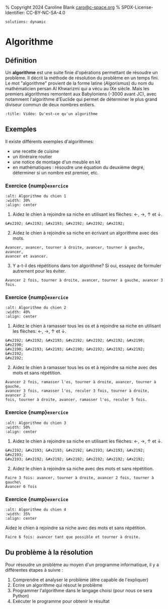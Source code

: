 % Copyright 2024 Caroline Blank <caro@c-space.org>
% SPDX-License-Identifier: CC-BY-NC-SA-4.0

```{metadata}
solutions: dynamic
```

# Algorithme

## Définition

Un **algorithme** est une suite finie d'opérations permettant de résoudre un
problème. Il décrit la méthode de résolution du problème en un temps fini.
Le mot "algorithme" provient de la forme latine (*Algorismus*) du nom du
mathématicien persan Al Khwarizmi qui a vécu au IXe siècle. Mais les premiers
algorithmes remontent aux Babyloniens (-3000 avant JC), avec notamment
l'algorithme d'Euclide qui permet de déterminer le plus grand diviseur commun de
deux nombres entiers.

```{youtube} iQpsPVVppZM
:title: Vidéo: Qu'est-ce qu'un algorithme
```

## Exemples

Il existe différents exemples d'algorithmes:
- une recette de cuisine
- un itinéraire routier
- une notice de montage d'un meuble en kit
- en mathématiques : résoudre une équation du deuxième degré, déterminer si
  un nombre est premier, etc.

### Exercice {nump}`exercice`

```{image} images/algo-chien-1.png
:alt: Algorithme du chien 1
:width: 30%
:align: center
```

1. Aidez le chien à rejoindre sa niche en utilisant les flèches: &#x2190;,
&#x2192;,  &#x2191; et &#x2193;.

  ```{solution}
  &#x2192; &#x2192; &#x2193; &#x2192; &#x2192; &#x2192;
  ```

2. Aidez le chien à rejoindre sa niche en écrivant un algorithme avec des mots.

  ```{solution}
  Avancer, avancer, tourner à droite, avancer, tourner à gauche, avancer,
  avancer et avancer.
  ```

3. Y a-t-il des répétitions dans ton algorithme? Si oui, essayez de formuler
autrement pour les éviter.

  ```{solution}
  Avancer 2 fois, tourner à droite, avancer, tourner à gauche, avancer 3 fois.
  ```

### Exercice {nump}`exercice`

```{image} images/algo-chien-2.png
:alt: Algorithme du chien 2
:width: 40%
:align: center
```

1. Aidez le chien à ramasser tous les os et à rejoindre sa niche en utilisant
les flèches: &#x2190;, &#x2192;,  &#x2191; et &#x2193;.

  ```{solution}
  &#x2192; &#x2192; &#x2193; &#x2192; &#x2192; &#x2192; &#x2190; &#x2190;
  &#x2190; &#x2193; &#x2193; &#x2190; &#x2192; &#x2192; &#x2192; &#x2192;
  &#x2192;
  ```


2. Aidez le chien à ramasser tous les os et à rejoindre sa niche avec des mots
et sans répétition.

  ```{solution}
  Avancer 2 fois, ramasser l'os, tourner à droite, avancer, tourner à gauche,
  avancer 3 fois, ramasser l'os, reculer 3 fois, tourner à droite, avancer 2
  fois, tourner à droite, avancer, ramasser l'os, reculer 5 fois.
  ```

### Exercice {nump}`exercice`

```{image} images/algo-chien-3.png
:alt: Algorithme du chien 3
:width: 50%
:align: center
```

1. Aidez le chien à rejoindre sa niche en utilisant les flèches: &#x2190;,
&#x2192;,  &#x2191; et &#x2193;.

  ```{solution}
  &#x2192; &#x2193; &#x2193; &#x2192; &#x2193; &#x2193; &#x2192; &#x2193;
  &#x2193; &#x2192; &#x2192; &#x2192; &#x2192; &#x2192; &#x2192;
  ```


2. Aidez le chien à rejoindre sa niche avec des mots et sans répétition.

  ```{solution}
  Faire 3 fois: avancer, tourner à droite, avancer 2 fois, tourner à gauche\
  Avancer 6 fois
  ```

### Exercice {nump}`exercice`

```{image} images/algo-chien-4.png
:alt: Algorithme du chien 4
:width: 35%
:align: center
```

Aidez le chien à rejoindre sa niche avec des mots et sans répétition.

```{solution}
Faire 6 fois: avancer tant que possible et tourner à droite.
```

## Du problème à la résolution

Pour résoudre un problème au moyen d'un programme informatique, il y a
différentes étapes à suivre :

1. Comprendre et analyser le problème (être capable de l'expliquer)
2. Écrire un algorithme qui résout le problème
3. Programmer l'algorithme dans le langage choisi (pour nous ce sera Python)
4. Exécuter le programme pour obtenir le résultat
